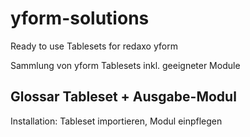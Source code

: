 # yform-solutions
Ready to use Tablesets for redaxo yform

Sammlung von yform Tablesets inkl. geeigneter Module

## Glossar Tableset + Ausgabe-Modul
Installation: Tableset importieren, Modul einpflegen
